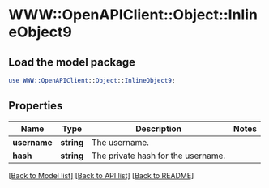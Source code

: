 # WWW::OpenAPIClient::Object::InlineObject9

## Load the model package
```perl
use WWW::OpenAPIClient::Object::InlineObject9;
```

## Properties
Name | Type | Description | Notes
------------ | ------------- | ------------- | -------------
**username** | **string** | The username. | 
**hash** | **string** | The private hash for the username. | 

[[Back to Model list]](../README.md#documentation-for-models) [[Back to API list]](../README.md#documentation-for-api-endpoints) [[Back to README]](../README.md)


